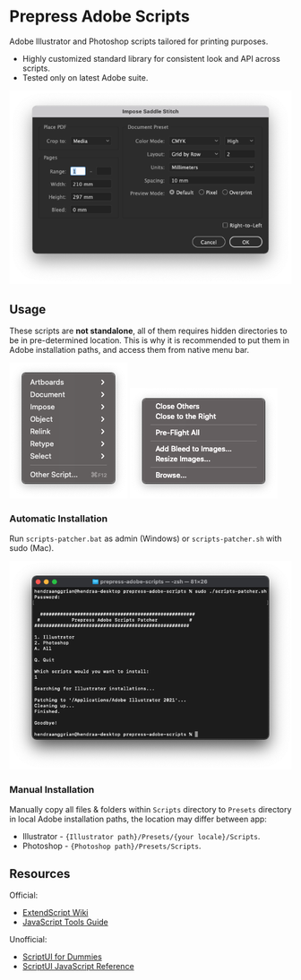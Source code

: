 Prepress Adobe Scripts
======================
Adobe Illustrator and Photoshop scripts tailored for printing purposes.
* Highly customized standard library for consistent look and API across scripts.
* Tested only on latest Adobe suite.

![impose](art/impose.png)

Usage
-----
These scripts are **not standalone**, all of them requires hidden directories to be in pre-determined location. This is why it is recommended to put them in Adobe installation paths, and access them from native menu bar.

![scripts-menu-illustrator](art/scripts-menu-illustrator.png)
![scripts-menu-photoshop](art/scripts-menu-photoshop.png)

### Automatic Installation
Run `scripts-patcher.bat` as admin (Windows) or `scripts-patcher.sh` with sudo (Mac).

![scripts-patcher](art/scripts-patcher.png)

### Manual Installation
Manually copy all files & folders within `Scripts` directory to `Presets` directory in local Adobe installation paths, the location may differ between app:
* Illustrator - `{Illustrator path}/Presets/{your locale}/Scripts`.
* Photoshop - `{Photoshop path}/Presets/Scripts`.

Resources
---------
Official:
* [ExtendScript Wiki](https://github.com/ExtendScript/wiki/wiki)
* [JavaScript Tools Guide](https://wwwimages2.adobe.com/content/dam/acom/en/devnet/scripting/pdfs/javascript_tools_guide.pdf)

Unofficial:
* [ScriptUI for Dummies](https://adobeindd.com/view/publications/a0207571-ff5b-4bbf-a540-07079bd21d75/92ra/publication-web-resources/pdf/scriptui-2-16-j.pdf)
* [ScriptUI JavaScript Reference](http://jongware.mit.edu/scriptuihtml/Sui/index_1.html)

